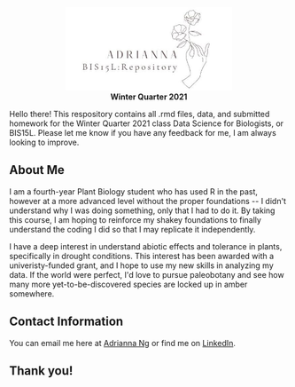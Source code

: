 <p align="center">
  <img src="https://github.com/adkng/BIS15W2021_ang/blob/images/newrepositoryimage.jpg?raw=true"   width="300" height="150"/><br>
  <b>Winter Quarter 2021</b>
</p>

Hello there! This respository contains all .rmd files, data, and submitted homework for the Winter Quarter 2021 class Data Science for Biologists, or BIS15L. Please let me know if you have any feedback for me, I am always looking to improve.

## About Me
I am a fourth-year Plant Biology student who has used R in the past, however at a more advanced level without the proper foundations -- I didn't understand why I was doing something, only that I had to do it. By taking this course, I am hoping to reinforce my shakey foundations to finally understand the coding I did so that I may replicate it independently.

I have a deep interest in understand abiotic effects and tolerance in plants, specifically in drought conditions. This interest has been awarded with a univeristy-funded grant, and I hope to use my new skills in analyzing my data. If the world were perfect, I'd love to pursue paleobotany and see how many more yet-to-be-discovered species are locked up in amber somewhere.

## Contact Information
You can email me here at [Adrianna Ng](mailto:adkng@ucdavis.edu) or find me on
[LinkedIn](https://www.linkedin.com/in/adrianna-ng/).

## Thank you!